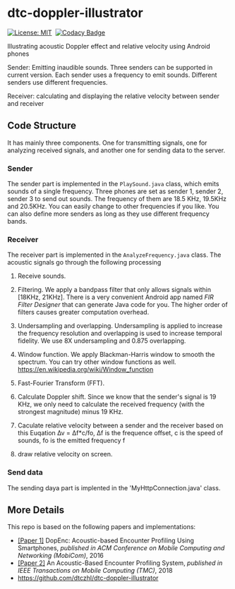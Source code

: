# dtc-doppler-illustrator

[![License: MIT](https://img.shields.io/badge/License-MIT-yellow.svg)](https://opensource.org/licenses/MIT)&nbsp;
[![Codacy Badge](https://api.codacy.com/project/badge/Grade/af2e28a6c64745ac81552ab1dd3499ad)](https://www.codacy.com/app/dtczhl/dtc-doppler-illustrator?utm_source=github.com&amp;utm_medium=referral&amp;utm_content=dtczhl/dtc-doppler-illustrator&amp;utm_campaign=Badge_Grade)  

Illustrating acoustic Doppler effect and relative velocity using Android phones

Sender: Emitting inaudible sounds. Three senders can be supported in current version. Each sender uses a frequency to emit sounds. Different senders use different frequencies.

Receiver: calculating and displaying the relative velocity between sender and receiver

<!-- ## Screenshot

<img src="image/screenshot.jpg" width="120" alt="screenshot" />   

(Screenshot from Huawei Mate 20) -->

## Code Structure

It has mainly three components. One for transmitting signals, one for analyzing received signals, and another one for sending data to the server. 

### Sender
The sender part is implemented in the `PlaySound.java` class, which emits sounds of a single frequency. Three phones are set as sender 1, sender 2, sender 3 to  send out sounds. The frequency of them are 18.5 KHz, 19.5KHz and 20.5KHz. You can easily change to other frequencies if you like. You can also define more senders as long as they use different frequency bands. 

### Receiver
The receiver part is implemented in the `AnalyzeFrequency.java` class. The acoustic signals go through the following processing

1)  Receive sounds. 

2)  Filtering. We apply a bandpass filter that only allows signals within \[18KHz, 21KHz\]. There is a very convenient Android app named *FIR Filter Designer* that can generate Java code for you. The higher order of filters causes greater computation overhead.

2)  Undersampling and overlapping. Undersampling is applied to increase the frequency resolution and overlapping is used to increase temporal fidelity. We use 8X undersampling and 0.875 overlapping.

3)  Window function. We apply Blackman-Harris window to smooth the spectrum. You can try other window functions as well. <https://en.wikipedia.org/wiki/Window_function>

4)  Fast-Fourier Transform (FFT). 

5)  Calculate Doppler shift. Since we know that the sender's signal is 19 KHz, we only need to calculate the received frequency (with the strongest magnitude) minus 19 KHz.

6)  Caculate relative velocity between a sender and the receiver based on this Euqation ∆v = ∆f*c/fo, ∆f is the frequence offset, c is the speed of sounds, fo is the emitted frequency f

7)  draw relative velocity on screen. 

### Send data

The sending daya part is implented in the 'MyHttpConnection.java' class. 


## More Details

This repo is based on the following papers and implementations:  
*   [\[Paper 1\]](https://www.huanlezhang.com/publication/conference/dopenc_mobicom_16/paper.pdf) DopEnc: Acoustic-based Encounter Profiling Using Smartphones, *published in ACM Conference on Mobile Computing and Networking (MobiCom)*, 2016   
*   [\[Paper 2\]](https://www.huanlezhang.com/publication/journal/dopenc_tmc_18/paper.pdf) An Acoustic-Based Encounter Profiling System, *published in IEEE Transactions on Mobile Computing (TMC)*, 2018
*   https://github.com/dtczhl/dtc-doppler-illustrator

<!-- Please also consider to cite my papers. Thank you. -->

<!-- ## Phones Tested
*   Huawei Mate 20
*   Google Pixel 2 -->
